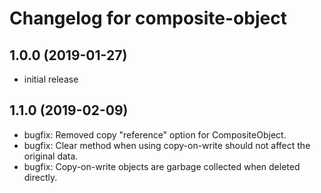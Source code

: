 # Changelog for composite-object

## 1.0.0 (2019-01-27)

-   initial release

## 1.1.0 (2019-02-09)

-   bugfix: Removed copy "reference" option for CompositeObject.
-   bugfix: Clear method when using copy-on-write should not affect the original data.
-   bugfix: Copy-on-write objects are garbage collected when deleted directly.

